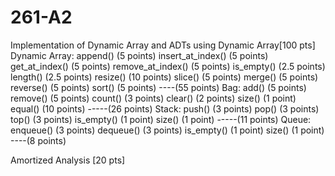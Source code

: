 # 261-A2
Implementation of Dynamic Array and ADTs using Dynamic Array[100 pts] 
Dynamic Array:
append() (5 points)
insert_at_index() (5 points)
get_at_index() (5 points)
remove_at_index() (5 points)
is_empty() (2.5 points)
length() (2.5 points)
resize() (10 points)
slice() (5 points)
merge() (5 points)
reverse() (5 points)
sort() (5 points) ----(55 points)
Bag:
add() (5 points)
remove() (5 points)
count() (3 points)
clear() (2 points)
size() (1 point)
equal() (10 points) -----(26 points)
Stack:
push() (3 points)
pop() (3 points)
top() (3 points)
is_empty() (1 point)
size() (1 point) -----(11 points)
Queue:
enqueue() (3 points)
dequeue() (3 points)
is_empty() (1 point)
size() (1 point) ----(8 points)
 

Amortized Analysis [20 pts]
